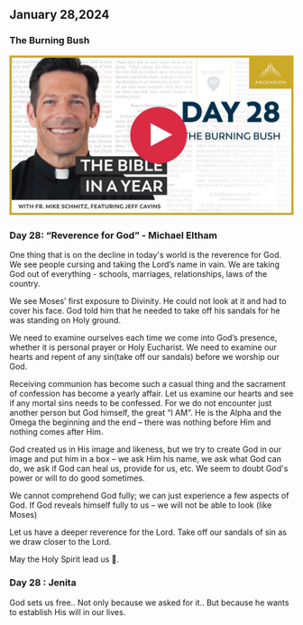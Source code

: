 ## January 28,2024

### The Burning Bush

[![The Burning Bush](https://raw.githubusercontent.com/linusjf/BIAY/main/January/jpgs/Day028.jpg)](https://youtu.be/MeiAiIcqd1g "The Burning Bush")

### Day 28: “Reverence for God” - Michael Eltham

One thing that is on the decline in today's world is the reverence for God. We see people cursing and taking the Lord’s name in vain. We are taking God out of everything - schools, marriages, relationships, laws of the country.

We see Moses’ first exposure to Divinity. He could not look at it and had to cover his face. God told him that he needed to take off his sandals for he was standing on Holy ground.

We need to examine ourselves each time we come into God’s presence, whether it is personal prayer or Holy Eucharist. We need to examine our hearts and repent of any sin(take off our sandals) before we worship our God.

Receiving communion has become such a casual thing and the sacrament of confession has become a yearly affair. Let us examine our hearts and see if any mortal sins needs to be confessed. For we do not encounter just another person but God himself, the great “I AM”. He is the Alpha and the Omega the beginning and the end – there was nothing before Him and nothing comes after Him.

God created us in His image and likeness, but we try to create God in our image and put him in a box – we ask Him his name, we ask what God can do, we ask if God can heal us, provide for us, etc. We seem to doubt God's power or will to do good sometimes.

We cannot comprehend God fully; we can just experience a few aspects of God. If God reveals himself fully to us – we will not be able to look (like Moses)

Let us have a deeper reverence for the Lord. Take off our sandals of sin as we draw closer to the Lord.

May the Holy Spirit lead us 🙏.

### Day 28 : Jenita

God sets us free.. Not only because we asked for it.. But because he wants to establish His will in our lives.
